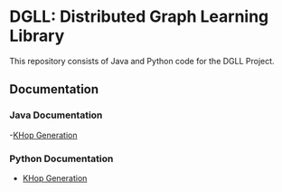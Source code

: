 # DGLL: Distributed Graph Learning Library

This repository consists of Java and Python code for the DGLL Project.

## Documentation


### Java Documentation
-[KHop Generation](Java/kHopAGL/README.md)


### Python Documentation
- [KHop Generation](Python/KHop/README.md)
